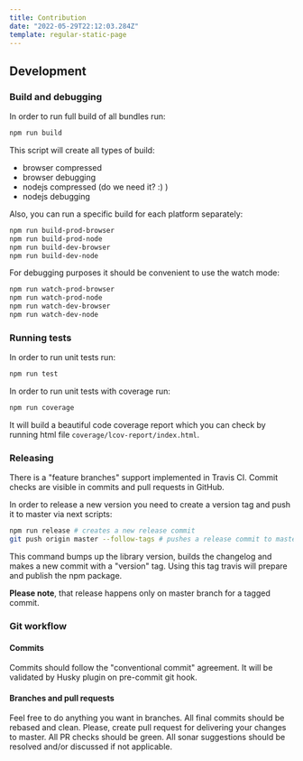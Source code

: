 ```yaml
---
title: Contribution
date: "2022-05-29T22:12:03.284Z"
template: regular-static-page
---
```


## Development

### Build and debugging

In order to run full build of all bundles run:

```bash
npm run build
```

This script will create all types of build:

-   browser compressed
-   browser debugging
-   nodejs compressed (do we need it? :) )
-   nodejs debugging

Also, you can run a specific build for each platform separately:

```bash
npm run build-prod-browser
npm run build-prod-node
npm run build-dev-browser
npm run build-dev-node
```

For debugging purposes it should be convenient to use the watch mode:

```bash
npm run watch-prod-browser
npm run watch-prod-node
npm run watch-dev-browser
npm run watch-dev-node
```

### Running tests

In order to run unit tests run:

```bash
npm run test
```

In order to run unit tests with coverage run:

```bash
npm run coverage
```

It will build a beautiful code coverage report which you can check by running html file `coverage/lcov-report/index.html`.

### Releasing

There is a "feature branches" support implemented in Travis CI. Commit checks are visible in commits and pull requests in GitHub.

In order to release a new version you need to create a version tag and push it to master via next scripts:

```bash
npm run release # creates a new release commit
git push origin master --follow-tags # pushes a release commit to master branch including version tag
```

This command bumps up the library version, builds the changelog and makes a new commit with a "version" tag. Using this tag travis will prepare and publish the npm package.

**Please note**, that release happens only on master branch for a tagged commit.

### Git workflow

#### Commits

Commits should follow the "conventional commit" agreement. It will be validated by Husky plugin on pre-commit git hook.

#### Branches and pull requests

Feel free to do anything you want in branches. All final commits should be rebased and clean. Please, create pull request for delivering your changes to master. All PR checks should be green. All sonar suggestions should be resolved and/or discussed if not applicable.

